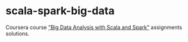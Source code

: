 # scala-spark-big-data
Coursera course ["Big Data Analysis with Scala and Spark"](https://www.coursera.org/learn/scala-spark-big-data) assignments solutions.
